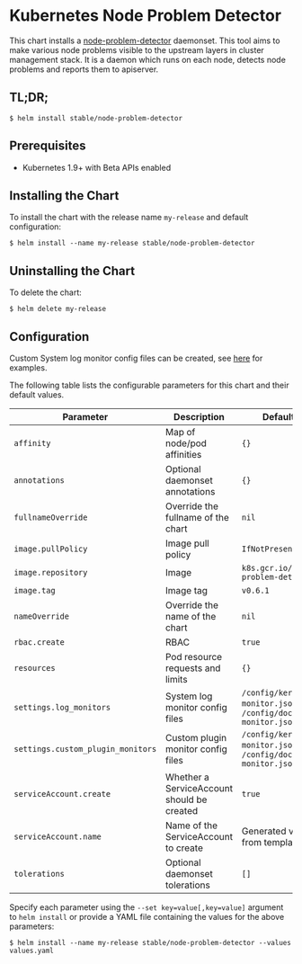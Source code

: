 # Kubernetes Node Problem Detector

This chart installs a [node-problem-detector](https://github.com/kubernetes/node-problem-detector) daemonset. This tool aims to make various node problems visible to the upstream layers in cluster management stack. It is a daemon which runs on each node, detects node problems and reports them to apiserver.

## TL;DR;

```console
$ helm install stable/node-problem-detector
```

## Prerequisites

- Kubernetes 1.9+ with Beta APIs enabled

## Installing the Chart

To install the chart with the release name `my-release` and default configuration:

```console
$ helm install --name my-release stable/node-problem-detector
```

## Uninstalling the Chart

To delete the chart:

```console
$ helm delete my-release
```

## Configuration

Custom System log monitor config files can be created, see [here](https://github.com/kubernetes/node-problem-detector/tree/master/config) for examples.

The following table lists the configurable parameters for this chart and their default values.

| Parameter                         | Description                                | Default                                                      |
| ----------------------------------|--------------------------------------------|--------------------------------------------------------------|
| `affinity`                        | Map of node/pod affinities                 | `{}`                                                         |
| `annotations`                     | Optional daemonset annotations             | `{}`                                                         |
| `fullnameOverride`                | Override the fullname of the chart         | `nil`                                                        |
| `image.pullPolicy`                | Image pull policy                          | `IfNotPresent`                                               |
| `image.repository`                | Image                                      | `k8s.gcr.io/node-problem-detector`                           |
| `image.tag`                       | Image tag                                  | `v0.6.1`                                                     |
| `nameOverride`                    | Override the name of the chart             | `nil`                                                        |
| `rbac.create`                     | RBAC                                       | `true`                                                       |
| `resources`                       | Pod resource requests and limits           | `{}`                                                         |
| `settings.log_monitors`           | System log monitor config files            | `/config/kernel-monitor.json`, `/config/docker-monitor.json` |
| `settings.custom_plugin_monitors` | Custom plugin monitor config files         | `/config/kernel-monitor.json`, `/config/docker-monitor.json` |
| `serviceAccount.create`           | Whether a ServiceAccount should be created | `true`                                                       |
| `serviceAccount.name`             | Name of the ServiceAccount to create       | Generated value from template                                |
| `tolerations`                     | Optional daemonset tolerations             | `[]`                                                         |

Specify each parameter using the `--set key=value[,key=value]` argument to `helm install` or provide a YAML file containing the values for the above parameters:

```console
$ helm install --name my-release stable/node-problem-detector --values values.yaml
```
